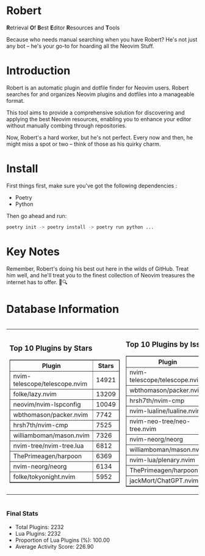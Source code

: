 # Robert

**R**etrieval
**O**f
**B**est
**E**ditor
**R**esources and
**T**ools

Because who needs manual searching when you have Robert?
He's not just any bot – he's your go-to for hoarding all the Neovim Stuff.

# Introduction
Robert is an automatic plugin and dotfile finder for Neovim users. Robert searches for and organizes Neovim plugins and dotfiles into a manageable format.

This tool aims to provide a comprehensive solution for discovering and applying the best Neovim resources, enabling you to enhance your editor without manually combing through repositories.

Now, Robert's a hard worker, but he's not perfect. Every now and then, he might miss a spot or two – think of those as his quirky charm. 

# Install
 First things first, make sure you've got the following dependencies :
  - Poetry 
  - Python 

Then go ahead and run:

```bash
poetry init -> poetry install -> poetry run python ...
```
# Key Notes

Remember, Robert's doing his best out here in the wilds of GitHub. Treat him well, and he'll treat you to the finest collection of Neovim treasures the internet has to offer. 🎩🔍


# Database Information

<div style='display:flex;flex-direction:row;justify-content:space-between;'><table><tr><td><h3>Top 10 Plugins by Stars</h3><table border="1"><tr><th>Plugin</th><th>Stars</th></tr><tr><td>nvim-telescope/telescope.nvim</td><td>14921</td></tr><tr><td>folke/lazy.nvim</td><td>13209</td></tr><tr><td>neovim/nvim-lspconfig</td><td>10049</td></tr><tr><td>wbthomason/packer.nvim</td><td>7742</td></tr><tr><td>hrsh7th/nvim-cmp</td><td>7525</td></tr><tr><td>williamboman/mason.nvim</td><td>7326</td></tr><tr><td>nvim-tree/nvim-tree.lua</td><td>6812</td></tr><tr><td>ThePrimeagen/harpoon</td><td>6369</td></tr><tr><td>nvim-neorg/neorg</td><td>6134</td></tr><tr><td>folke/tokyonight.nvim</td><td>5952</td></tr></table></td><td><h3>Top 10 Plugins by Issues</h3><table border="1"><tr><th>Plugin</th><th>Issues</th></tr><tr><td>nvim-telescope/telescope.nvim</td><td>336</td></tr><tr><td>wbthomason/packer.nvim</td><td>306</td></tr><tr><td>hrsh7th/nvim-cmp</td><td>256</td></tr><tr><td>nvim-lualine/lualine.nvim</td><td>208</td></tr><tr><td>nvim-neo-tree/neo-tree.nvim</td><td>204</td></tr><tr><td>nvim-neorg/neorg</td><td>174</td></tr><tr><td>williamboman/mason.nvim</td><td>174</td></tr><tr><td>nvim-lua/plenary.nvim</td><td>132</td></tr><tr><td>ThePrimeagen/harpoon</td><td>113</td></tr><tr><td>jackMort/ChatGPT.nvim</td><td>106</td></tr></table></td><td><h3>Top 10 Plugins by Forks</h3><table border="1"><tr><th>Plugin</th><th>Forks</th></tr><tr><td>neovim/nvim-lspconfig</td><td>2038</td></tr><tr><td>nvim-telescope/telescope.nvim</td><td>816</td></tr><tr><td>nvim-tree/nvim-tree.lua</td><td>604</td></tr><tr><td>nvim-lualine/lualine.nvim</td><td>457</td></tr><tr><td>folke/tokyonight.nvim</td><td>394</td></tr><tr><td>hrsh7th/nvim-cmp</td><td>376</td></tr><tr><td>ThePrimeagen/harpoon</td><td>354</td></tr><tr><td>folke/lazy.nvim</td><td>316</td></tr><tr><td>jackMort/ChatGPT.nvim</td><td>307</td></tr><tr><td>nvimdev/lspsaga.nvim</td><td>285</td></tr></table></td></tr></table></div>

### Final Stats
- Total Plugins: 2232
- Lua Plugins: 2232
- Proportion of Lua Plugins (%): 100.00
- Average Activity Score: 226.90
